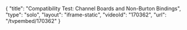 {
    "title": "Compatibility Test: Channel Boards and Non-Burton Bindings",
    "type": "solo",
    "layout": "iframe-static",
    "videoId": "170362",
    "url": "\/tvpembed\/170362"
}